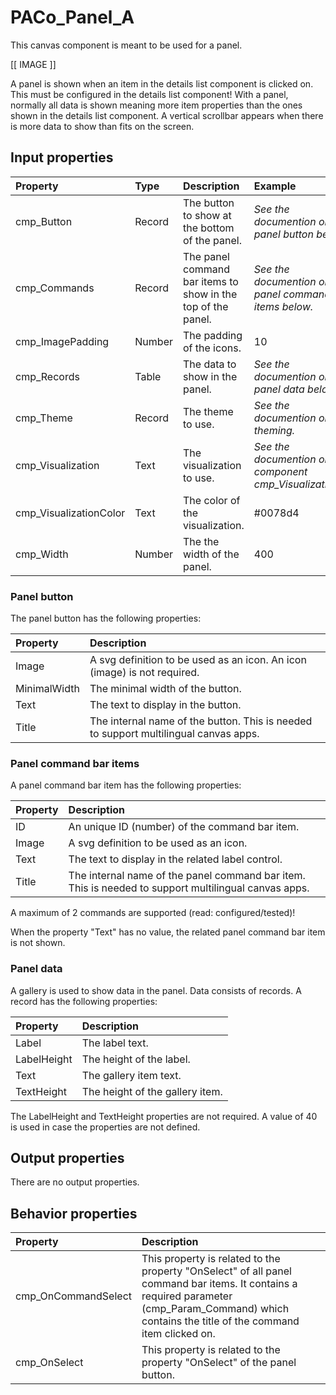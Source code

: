 # PACo_Panel_A

This canvas component is meant to be used for a panel.

[[ IMAGE ]]

A panel is shown when an item in the details list component is clicked on. This must be configured in the details list component! With a panel, normally all data is shown meaning more item properties than the ones shown in the details list component. A vertical scrollbar appears when there is more data to show than fits on the screen.

## **Input properties**

| Property | Type | Description | Example |
| :--- | :--- | :--- | :--- |
| cmp_Button | Record | The button to show at the bottom of the panel. | *See the documention on panel button below.* |
| cmp_Commands | Record | The panel command bar items to show in the top of the panel. | *See the documention on panel command bar items below.* |
| cmp_ImagePadding | Number | The padding of the icons. | 10 |
| cmp_Records | Table | The data to show in the panel. | *See the documention on panel data below.* |
| cmp_Theme | Record | The theme to use. | *See the documention on theming.* |
| cmp_Visualization | Text | The visualization to use. | *See the documention on the component cmp_Visualization_A.* |
| cmp_VisualizationColor | Text | The color of the visualization. | #0078d4 |
| cmp_Width | Number | The the width of the panel. | 400 |

### Panel button

The panel button has the following properties:

| Property | Description |
| :--- | :--- |
| Image | A svg definition to be used as an icon. An icon (image) is not required. |
| MinimalWidth | The minimal width of the button. |
| Text | The text to display in the button. |
| Title | The internal name of the button. This is needed to support multilingual canvas apps. |

### Panel command bar items
A panel command bar item has the following properties:

| Property | Description |
| :--- | :--- |
| ID | An unique ID (number) of the command bar item. |
| Image | A svg definition to be used as an icon. |
| Text | The text to display in the related label control. |
| Title | The internal name of the panel command bar item. This is needed to support multilingual canvas apps. |

A maximum of 2 commands are supported (read: configured/tested)!

When the property "Text" has no value, the related panel command bar item is not shown.

### Panel data
A gallery is used to show data in the panel. Data consists of records. A record has the following properties:

| Property | Description |
| :--- | :--- |
| Label | The label text. |
| LabelHeight | The height of the label. |
| Text | The gallery item text. |
| TextHeight | The height of the gallery item. |

The LabelHeight and TextHeight properties are not required. A value of 40 is used in case the properties are not defined.

## **Output properties**

There are no output properties.

## **Behavior properties**

| Property | Description |
| :--- | :--- |
| cmp_OnCommandSelect | This property is related to the property "OnSelect" of all panel command bar items. It contains a required parameter (cmp_Param_Command) which contains the title of the command item clicked on. |
| cmp_OnSelect | This property is related to the property "OnSelect" of the panel button. |
